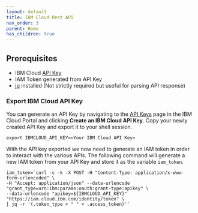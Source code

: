 ```yaml
---
layout: default
title: IBM Cloud Rest API 
nav_order: 3
parent: Home
has_children: true
---
```


## Prerequisites
 - IBM Cloud [API Key](https://cloud.ibm.com/docs/account?topic=account-userapikey#manage-user-keys)
 - IAM Token generated from API Key
 - [jq](https://stedolan.github.io/jq/) installed (Not strictly required but useful for parsing API response) 

### Export IBM Cloud API Key
You can generate an API Key by navigating to the [API Keys](https://cloud.ibm.com/iam/apikeys) page in the IBM Cloud Portal and clicking **Create an IBM Cloud API Key**. Copy your newly created API Key and export it to your shell session. 

```shell
export IBMCLOUD_API_KEY=<Your IBM Cloud API Key>
```

With the API key exported we now need to generate an IAM token in order to interact with the various APIs. The following command will generate a new IAM token from your API Key and store it as the variable `iam_token`. 

```shell
iam_token=`curl -s -k -X POST -H "Content-Type: application/x-www-form-urlencoded" \
-H "Accept: application/json" --data-urlencode "grant_type=urn:ibm:params:oauth:grant-type:apikey" \
--data-urlencode "apikey=${IBMCLOUD_API_KEY}" "https://iam.cloud.ibm.com/identity/token" \ 
| jq -r '(.token_type + " " + .access_token)'`
```
